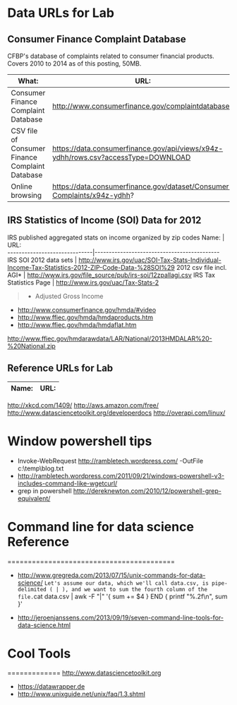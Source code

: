 # Data URLs for Lab

## Consumer Finance Complaint Database
CFBP's database of complaints related to consumer financial products. Covers 2010 to 2014 as of this posting, 50MB.

What:                         | URL:
------------------------------|------
Consumer Finance Complaint Database | http://www.consumerfinance.gov/complaintdatabase/
CSV file of Consumer Finance Complaint Database | https://data.consumerfinance.gov/api/views/x94z-ydhh/rows.csv?accessType=DOWNLOAD
Online browsing | https://data.consumerfinance.gov/dataset/Consumer-Complaints/x94z-ydhh?

## IRS Statistics of Income (SOI) Data for 2012
IRS published aggregated stats on income organized by zip codes
Name:                         | URL:                                       
------------------------------|--------------------------------------------
IRS SOI 2012 data sets | http://www.irs.gov/uac/SOI-Tax-Stats-Individual-Income-Tax-Statistics-2012-ZIP-Code-Data-%28SOI%29
2012 csv file incl. AGI* | http://www.irs.gov/file_source/pub/irs-soi/12zpallagi.csv
IRS Tax Statistics Page | http://www.irs.gov/uac/Tax-Stats-2
> * Adjusted Gross Income


- http://www.consumerfinance.gov/hmda/#video
- http://www.ffiec.gov/hmda/hmdaproducts.htm
- http://www.ffiec.gov/hmda/hmdaflat.htm

http://www.ffiec.gov/hmdarawdata/LAR/National/2013HMDALAR%20-%20National.zip


## Reference URLs for Lab

Name:                         | URL:
------------------------------|--------------------------------------------
http://xkcd.com/1409/
http://aws.amazon.com/free/
http://www.datasciencetoolkit.org/developerdocs
http://overapi.com/linux/

# Window powershell tips
- Invoke-WebRequest http://rambletech.wordpress.com/ -OutFile c:\temp\blog.txt
- http://rambletech.wordpress.com/2011/09/21/windows-powershell-v3-includes-command-like-wgetcurl/
- grep in powershell http://dereknewton.com/2010/12/powershell-grep-equivalent/


# Command line for data science Reference
=========================================
- http://www.gregreda.com/2013/07/15/unix-commands-for-data-science/
`
	Let's assume our data, which we'll call data.csv, is pipe-delimited ( | ), and we want to sum the fourth column of the file.
	`cat data.csv | awk -F "|" '{ sum += $4 } END { printf "%.2f\n", sum }'
	
- http://jeroenjanssens.com/2013/09/19/seven-command-line-tools-for-data-science.html


# Cool Tools
=============
http://www.datasciencetoolkit.org
- https://datawrapper.de
- http://www.unixguide.net/unix/faq/1.3.shtml

